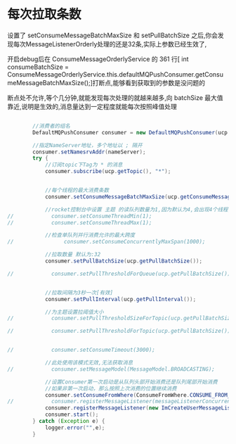 # 每次拉取条数


设置了 setConsumeMessageBatchMaxSize 和 setPullBatchSize 之后,你会发现每次MessageListenerOrderly处理的还是32条,实际上参数已经生效了,

开启debug后在 ConsumeMessageOrderlyService 的 361 行[ int consumeBatchSize = ConsumeMessageOrderlyService.this.defaultMQPushConsumer.getConsumeMessageBatchMaxSize();]打断点,能够看到获取到的参数是没问题的

断点处不允许,等个几分钟,就能发现每次处理的就越来越多,向 batchSize 最大值靠近,说明是生效的,消息量达到一定程度就能每次按照峰值处理

```Java

        //消费者的组名
        DefaultMQPushConsumer consumer = new DefaultMQPushConsumer(ucp.getConsumerGroup());

        //指定NameServer地址，多个地址以 ; 隔开
        consumer.setNamesrvAddr(nameServer);
        try {
            //订阅topic下Tag为 * 的消息
            consumer.subscribe(ucp.getTopic(), "*");


            //每个线程的最大消费条数
            consumer.setConsumeMessageBatchMaxSize(ucp.getConsumeMessageBatchMaxSize());

            //rocket控制台中设置 主题 的读队列数量为1,因为默认为4,会出现4个线程,设置为1只有1个线程
//            consumer.setConsumeThreadMin(1);
//            consumer.setConsumeThreadMax(1);

            //检查单队列并行消费允许的最大跨度
//                consumer.setConsumeConcurrentlyMaxSpan(1000);

            //拉取数量 默认为:32
            consumer.setPullBatchSize(ucp.getPullBatchSize());

//            consumer.setPullThresholdForQueue(ucp.getPullBatchSize());


            //拉取间隔为3秒一次[有效]
            consumer.setPullInterval(ucp.getPullInterval());

            //为主题设置拉阈值大小
//            consumer.setPullThresholdSizeForTopic(ucp.getPullBatchSize());

//            consumer.setPullThresholdForTopic(ucp.getPullBatchSize());


//            consumer.setConsumeTimeout(3000);

            //此处使用该模式无效,无法获取消息
//            consumer.setMessageModel(MessageModel.BROADCASTING);

            //设置Consumer第一次启动是从队列头部开始消费还是队列尾部开始消费
            //如果非第一次启动，那么按照上次消费的位置继续消费
            consumer.setConsumeFromWhere(ConsumeFromWhere.CONSUME_FROM_FIRST_OFFSET);
//            consumer.registerMessageListener(messageListenerConcurrently);
            consumer.registerMessageListener(new ImCreateUserMessageListener());
            consumer.start();
        } catch (Exception e) {
            logger.error("",e);
        }
```
